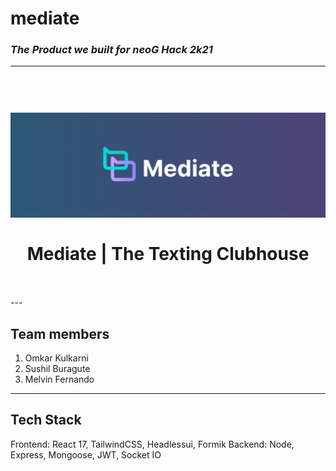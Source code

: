 # mediate

### _The Product we built for neoG Hack 2k21_

---

<h1 align="center">
<br>
  <img src=".github/banner.jpg" alt="Mediate" width="640">
<br>
<br>
Mediate | The Texting Clubhouse
<br>
<br>
</h1>
---

## Team members

1. Omkar Kulkarni
1. Sushil Buragute
1. Melvin Fernando
---

## Tech Stack

Frontend: React 17, TailwindCSS, Headlessui, Formik
Backend: Node, Express, Mongoose, JWT, Socket IO
